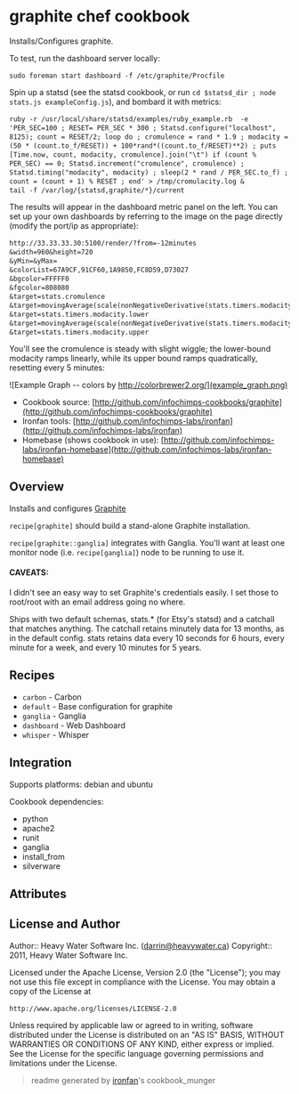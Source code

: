 # graphite chef cookbook

Installs/Configures graphite.

To test, run the dashboard server locally:

    sudo foreman start dashboard -f /etc/graphite/Procfile 

Spin up a statsd (see the statsd cookbook, or run `cd $statsd_dir ; node stats.js exampleConfig.js`), and bombard it with metrics:

    ruby -r /usr/local/share/statsd/examples/ruby_example.rb  -e 'PER_SEC=100 ; RESET= PER_SEC * 300 ; Statsd.configure("localhost", 8125); count = RESET/2; loop do ; cromulence = rand * 1.9 ; modacity = (50 * (count.to_f/RESET)) + 100*rand*((count.to_f/RESET)**2) ; puts [Time.now, count, modacity, cromulence].join("\t") if (count % PER_SEC) == 0; Statsd.increment("cromulence", cromulence) ; Statsd.timing("modacity", modacity) ; sleep(2 * rand / PER_SEC.to_f) ; count = (count + 1) % RESET ; end' > /tmp/cromulacity.log &
    tail -f /var/log/{statsd,graphite/*}/current


The results will appear in the dashboard metric panel on the left. You can set up your own dashboards by referring to the image on the page directly (modify the port/ip as appropriate):

    http://33.33.33.30:5100/render/?from=-12minutes
    &width=960&height=720
    &yMin=&yMax=
    &colorList=67A9CF,91CF60,1A9850,FC8D59,D73027
    &bgcolor=FFFFF0
    &fgcolor=808080
    &target=stats.cromulence
    &target=movingAverage(scale(nonNegativeDerivative(stats.timers.modacity.lower)%2C10)%2C3)
    &target=stats.timers.modacity.lower
    &target=movingAverage(scale(nonNegativeDerivative(stats.timers.modacity.upper)%2C10)%2C3)
    &target=stats.timers.modacity.upper

You'll see the cromulence is steady with slight wiggle; the lower-bound modacity ramps linearly, while its upper bound ramps quadratically, resetting every 5 minutes:

![Example Graph -- colors by http://colorbrewer2.org/](example_graph.png)

* Cookbook source:   [http://github.com/infochimps-cookbooks/graphite](http://github.com/infochimps-cookbooks/graphite)
* Ironfan tools: [http://github.com/infochimps-labs/ironfan](http://github.com/infochimps-labs/ironfan)
* Homebase (shows cookbook in use): [http://github.com/infochimps-labs/ironfan-homebase](http://github.com/infochimps-labs/ironfan-homebase)

## Overview

Installs and configures [Graphite](http://graphite.wikidot.com/)

`recipe[graphite]` should build a stand-alone Graphite installation.

`recipe[graphite::ganglia]` integrates with Ganglia. You'll want at least one
monitor node (i.e. `recipe[ganglia]`) node to be running to use it.

#### CAVEATS:

I didn't see an easy way to set Graphite's credentials easily.  I set those to
root/root with an email address going no where.

Ships with two default schemas, stats.* (for Etsy's statsd) and a catchall that
matches anything. The catchall retains minutely data for 13 months, as in the
default config. stats retains data every 10 seconds for 6 hours, every minute
for a week, and every 10 minutes for 5 years.

## Recipes 

* `carbon`                   - Carbon
* `default`                  - Base configuration for graphite
* `ganglia`                  - Ganglia
* `dashboard`                - Web Dashboard
* `whisper`                  - Whisper

## Integration

Supports platforms: debian and ubuntu

Cookbook dependencies:

* python
* apache2
* runit
* ganglia
* install_from
* silverware

## Attributes

## License and Author

Author::                Heavy Water Software Inc. (<darrin@heavywater.ca>)
Copyright::             2011, Heavy Water Software Inc.

Licensed under the Apache License, Version 2.0 (the "License");
you may not use this file except in compliance with the License.
You may obtain a copy of the License at

    http://www.apache.org/licenses/LICENSE-2.0

Unless required by applicable law or agreed to in writing, software
distributed under the License is distributed on an "AS IS" BASIS,
WITHOUT WARRANTIES OR CONDITIONS OF ANY KIND, either express or implied.
See the License for the specific language governing permissions and
limitations under the License.

> readme generated by [ironfan](http://github.com/infochimps-labs/ironfan)'s cookbook_munger
